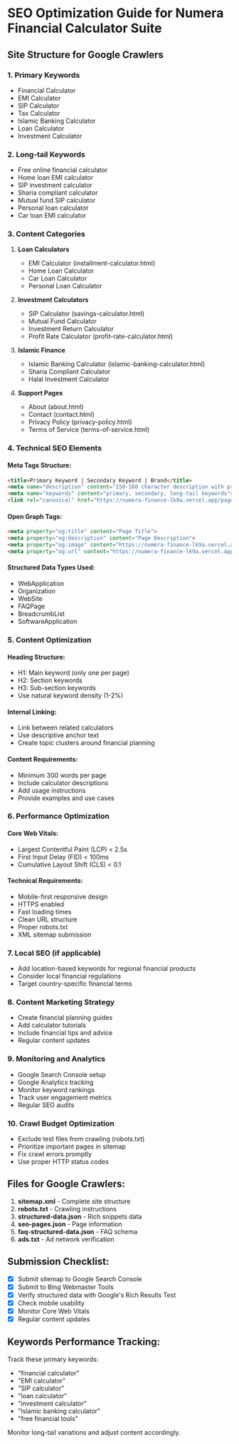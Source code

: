 # SEO Optimization Guide for Numera Financial Calculator Suite

## Site Structure for Google Crawlers

### 1. **Primary Keywords**
- Financial Calculator
- EMI Calculator  
- SIP Calculator
- Tax Calculator
- Islamic Banking Calculator
- Loan Calculator
- Investment Calculator

### 2. **Long-tail Keywords**
- Free online financial calculator
- Home loan EMI calculator
- SIP investment calculator
- Sharia compliant calculator
- Mutual fund SIP calculator
- Personal loan calculator
- Car loan EMI calculator

### 3. **Content Categories**
1. **Loan Calculators**
   - EMI Calculator (installment-calculator.html)
   - Home Loan Calculator
   - Car Loan Calculator
   - Personal Loan Calculator

2. **Investment Calculators**
   - SIP Calculator (savings-calculator.html)
   - Mutual Fund Calculator
   - Investment Return Calculator
   - Profit Rate Calculator (profit-rate-calculator.html)

3. **Islamic Finance**
   - Islamic Banking Calculator (islamic-banking-calculator.html)
   - Sharia Compliant Calculator
   - Halal Investment Calculator

4. **Support Pages**
   - About (about.html)
   - Contact (contact.html)
   - Privacy Policy (privacy-policy.html)
   - Terms of Service (terms-of-service.html)

### 4. **Technical SEO Elements**

#### Meta Tags Structure:
```html
<title>Primary Keyword | Secondary Keyword | Brand</title>
<meta name="description" content="150-160 character description with primary keyword">
<meta name="keywords" content="primary, secondary, long-tail keywords">
<link rel="canonical" href="https://numera-finance-lk9a.vercel.app/page-url">
```

#### Open Graph Tags:
```html
<meta property="og:title" content="Page Title">
<meta property="og:description" content="Page Description">
<meta property="og:image" content="https://numera-finance-lk9a.vercel.app/logo.svg">
<meta property="og:url" content="https://numera-finance-lk9a.vercel.app/page-url">
```

#### Structured Data Types Used:
- WebApplication
- Organization  
- WebSite
- FAQPage
- BreadcrumbList
- SoftwareApplication

### 5. **Content Optimization**

#### Heading Structure:
- H1: Main keyword (only one per page)
- H2: Section keywords
- H3: Sub-section keywords
- Use natural keyword density (1-2%)

#### Internal Linking:
- Link between related calculators
- Use descriptive anchor text
- Create topic clusters around financial planning

#### Content Requirements:
- Minimum 300 words per page
- Include calculator descriptions
- Add usage instructions
- Provide examples and use cases

### 6. **Performance Optimization**

#### Core Web Vitals:
- Largest Contentful Paint (LCP) < 2.5s
- First Input Delay (FID) < 100ms
- Cumulative Layout Shift (CLS) < 0.1

#### Technical Requirements:
- Mobile-first responsive design
- HTTPS enabled
- Fast loading times
- Clean URL structure
- Proper robots.txt
- XML sitemap submission

### 7. **Local SEO (if applicable)**
- Add location-based keywords for regional financial products
- Consider local financial regulations
- Target country-specific financial terms

### 8. **Content Marketing Strategy**
- Create financial planning guides
- Add calculator tutorials
- Include financial tips and advice
- Regular content updates

### 9. **Monitoring and Analytics**
- Google Search Console setup
- Google Analytics tracking
- Monitor keyword rankings
- Track user engagement metrics
- Regular SEO audits

### 10. **Crawl Budget Optimization**
- Exclude test files from crawling (robots.txt)
- Prioritize important pages in sitemap
- Fix crawl errors promptly
- Use proper HTTP status codes

## Files for Google Crawlers:

1. **sitemap.xml** - Complete site structure
2. **robots.txt** - Crawling instructions  
3. **structured-data.json** - Rich snippets data
4. **seo-pages.json** - Page information
5. **faq-structured-data.json** - FAQ schema
6. **ads.txt** - Ad network verification

## Submission Checklist:

- [x] Submit sitemap to Google Search Console
- [x] Submit to Bing Webmaster Tools
- [x] Verify structured data with Google's Rich Results Test
- [x] Check mobile usability
- [x] Monitor Core Web Vitals
- [x] Regular content updates

## Keywords Performance Tracking:

Track these primary keywords:
- "financial calculator" 
- "EMI calculator"
- "SIP calculator" 
- "loan calculator"
- "investment calculator"
- "Islamic banking calculator"
- "free financial tools"

Monitor long-tail variations and adjust content accordingly.